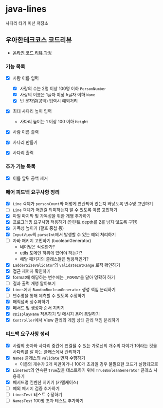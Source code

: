 # java-lines

사다리 타기 미션 저장소

## 우아한테크코스 코드리뷰

- [온라인 코드 리뷰 과정](https://github.com/woowacourse/woowacourse-docs/blob/master/maincourse/README.md)

### 기능 목록

- [x] 사람 이름 입력
    - [x] 사람의 수는 2명 이상 100명 이하 `PersonNumber`
    - [x] 사람의 이름은 1글자 이상 5글자 이하 `Name`
    - [x] 빈 문자열(공백) 입력시 예외처리

- [x] 최대 사다리 높이 입력
    - 사다리 높이는 1 이상 100 이하 `Height`

- [x] 사람 이름 출력
- [x] 사다리 만들기
- [x] 사다리 출력

### 추가 기능 목록

- [x] 이름 앞뒤 공백 제거

### 페어 피드백 요구사항 정리

- [x] `Line` 객체가 `personCount`와 어떻게 연관되어 있는지 와닿도록 변수명 고민하기
- [ ] `Line` 객체가 어떤걸 의미하는지 알 수 있도록 이름 고민하기
- [x] 파일 마지막 및 가독성을 위한 개행 추가하기
- [x] 프로그래밍 요구사항 적용하기 (인덴트 depth를 2를 넘지 않도록 구현)
- [x] 가독성 높이기 (괄호 중첩 등)
- [x] `InputView`의 `parseInt`에서 발생할 수 있는 예외 처리하기
- [ ] 자바 패키지 고민하기 (booleanGenerator)
    - 네이밍은 적절한가?
    - utils 도메인 하위에 있어야 하는가?
    - 해당 패키지의 클래스들은 범용적인가?
- [x] `LadderSizeValidator`의 `validateIntRange` 로직 확인하기
- [x] 접근 제어자 확인하기
- [x] format에 해당하는 변수에는 `_FORMAT`을 달아 명확히 하기
- [ ] 결과 출력 개행 알아보기
- [x] `Lines`에서 `RandomBooleanGenerator` 생성 책임 분리하기
- [ ] 변수명을 통해 예측할 수 있도록 수정하기
- [x] 매직넘버 상수화하기
- [x] 메서드 및 생성자 순서 지키기
- [x] `@DisplayName` 적용하기 및 메시지 용어 통일하기
- [x] `Controller`에서 View 관리와 게임 상태 관리 책임 분리하기

### 피드백 요구사항 정리

- [x] 사람의  숫자와 사다리 중간에 연결될 수 있는 가로선의 개수의 차이가 1이라는 것을 사다리를 잘 아는 클래스에서 관리하기
- [x] `Names` 클래스의 `validate` 먼저 수행하기
  - 이름의 개수가 2개 미만이거나 100개 초과일 경우 불필요한 코드가 실행되므로
- [x] `LineTest`의 연속된 `true`값을 테스트하기 위해 `TrueBooleanGenerator` 클래스 사용하기
- [x] 메서드명 컨벤션 지키기 (카멜케이스)
- [ ] 예외 메시지 검증 추가하기
- [ ] `LinesTest` 테스트 수정하기
- [ ] `NamesTest` 100명 초과 테스트 추가하기
